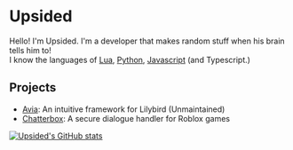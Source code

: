 # Upsided
Hello! I'm Upsided. I'm a developer that makes random stuff when his brain tells him to!  
I know the languages of [Lua](https://www.lua.org/), [Python](https://www.python.org/), [Javascript](https://nodejs.org/en/) (and Typescript.)
## Projects
- [Avia](https://github.com/Upsidedly/avia): An intuitive framework for Lilybird (Unmaintained)
- [Chatterbox](https://github.com/Upsidedly/chatterbox): A secure dialogue handler for Roblox games

[![Upsided's GitHub stats](https://github-readme-stats.vercel.app/api?username=Upsidedly)](https://github.com/anuraghazra/github-readme-stats)
